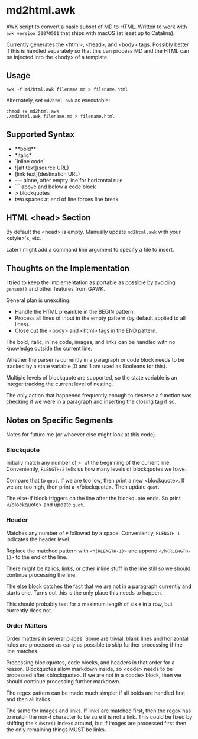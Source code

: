 # md2html.awk
AWK script to convert a basic subset of MD to HTML.  Written to work with `awk version 20070501` that ships with macOS (at least up to Catalina).

Currently generates the \<html\>, \<head\>, and \<body\> tags.  Possibly better if this is handled separately so that this can process MD and the HTML can be injected into the \<body\> of a template.

## Usage
```
awk -f md2html.awk filename.md > filename.html
```

Alternately, set `md2html.awk` as executable:
```
chmod +x md2html.awk
./md2html.awk filename.md > filename.html
```


## Supported Syntax
- \*\*bold\*\*
- \*italic\*
- \`inline code\`
- \!\[alt text\]\(source URL\)
- \[link text\]\(destination URL\)
- \-\-\- alone, after empty line for horizontal rule
- \`\`\` above and below a code block
- \> blockquotes
- two spaces at end of line forces line break

## HTML \<head\> Section
By default the \<head\> is empty.  Manually update `md2html.awk` with your \<style\>'s, etc. 

Later I might add a command line argument to specify a file to insert.

## Thoughts on the Implementation
I tried to keep the implementation as portable as possible by avoiding `gensub()` and other features from GAWK.

General plan is unexciting:
- Handle the HTML preamble in the BEGIN pattern.
- Process all lines of input in the empty pattern (by default applied to all lines). 
- Close out the \<body\> and \<html\> tags in the END pattern.

The bold, italic, inline code, images, and links can be handled with no knowledge outside the current line.

Whether the parser is currently in a paragraph or code block needs to be tracked by a state variable (0 and 1 are used as Booleans for this).

Multiple levels of blockquote are supported, so the state variable is an integer tracking the current level of nesting.

The only action that happened frequently enough to deserve a function was checking if we were in a paragraph and inserting the closing tag if so.

## Notes on Specific Segments
Notes for future me (or whoever else might look at this code).

### Blockquote
Initially match any number of `> ` at the beginning of the current line.  Conveniently, `RLENGTH/2` tells us how many levels of blockquotes we have.

Compare that to `quot`.  If we are too low, then print a new \<blockquote\>.  If we are too high, then print a \<\/blockquote\>.  Then update `quot`.

The else-if block triggers on the line after the blockquote ends.  So print \<\/blockquote\> and update `quot`.

### Header
Matches any number of `#` followed by a space.  Conveniently, `RLENGTH-1` indicates the header level.

Replace the matched pattern with `<h(RLENGTH-1)>` and append `</h(RLENGTH-1)>` to the end of the line.

There might be italics, links, or other inline stuff in the line still so we should continue processing the line.

The else block catches the fact that we are not in a paragraph currently and starts one.  Turns out this is the only place this needs to happen.

This should probably test for a maximum length of six `#` in a row, but currently does not.

### Order Matters
Order matters in several places.  Some are trivial: blank lines and horizontal rules are processed as early as possible to skip further processing if the line matches.

Processing blockquotes, code blocks, and headers in that order for a reason.  Blockquotes allow markdown inside, so \<code\> needs to be processed after \<blockquote\>.  If we are not in a \<code\> block, then we should continue processing further markdown.

The regex pattern can be made much simpler if all bolds are handled first and then all italics.  

The same for images and links.  If links are matched first, then the regex has to match the non-! character to be sure it is not a link.  This could be fixed by shifting the `substr()` indexs around, but if images are processed first then the only remaining things MUST be links.


